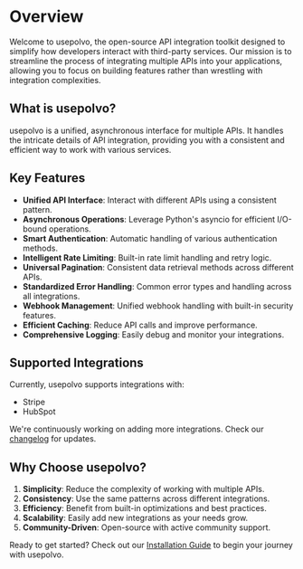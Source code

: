 # Overview

Welcome to usepolvo, the open-source API integration toolkit designed to simplify how developers interact with third-party services. Our mission is to streamline the process of integrating multiple APIs into your applications, allowing you to focus on building features rather than wrestling with integration complexities.

## What is usepolvo?

usepolvo is a unified, asynchronous interface for multiple APIs. It handles the intricate details of API integration, providing you with a consistent and efficient way to work with various services.

## Key Features

- **Unified API Interface**: Interact with different APIs using a consistent pattern.
- **Asynchronous Operations**: Leverage Python's asyncio for efficient I/O-bound operations.
- **Smart Authentication**: Automatic handling of various authentication methods.
- **Intelligent Rate Limiting**: Built-in rate limit handling and retry logic.
- **Universal Pagination**: Consistent data retrieval methods across different APIs.
- **Standardized Error Handling**: Common error types and handling across all integrations.
- **Webhook Management**: Unified webhook handling with built-in security features.
- **Efficient Caching**: Reduce API calls and improve performance.
- **Comprehensive Logging**: Easily debug and monitor your integrations.

## Supported Integrations

Currently, usepolvo supports integrations with:

- Stripe
- HubSpot

We're continuously working on adding more integrations. Check our [changelog](/changelog/version-history) for updates.

## Why Choose usepolvo?

1. **Simplicity**: Reduce the complexity of working with multiple APIs.
2. **Consistency**: Use the same patterns across different integrations.
3. **Efficiency**: Benefit from built-in optimizations and best practices.
4. **Scalability**: Easily add new integrations as your needs grow.
5. **Community-Driven**: Open-source with active community support.

Ready to get started? Check out our [Installation Guide](./installation) to begin your journey with usepolvo.